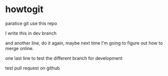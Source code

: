 # howtogit
paratice git use this repo

I write this in dev branch

and another line, do it again, maybe next time I'm going to figure out how to merge online.

one last line to test the different branch for development

test pull request on github

